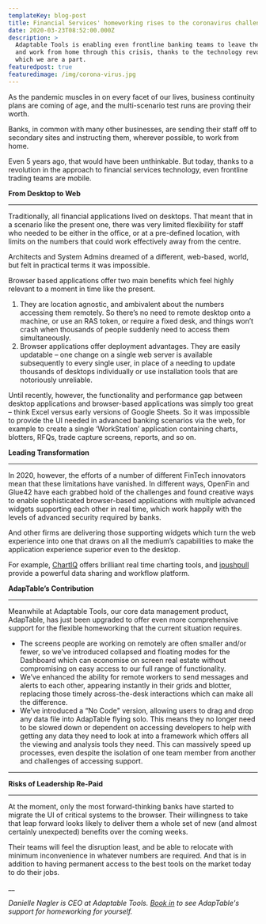 ```yaml
---
templateKey: blog-post
title: Financial Services' homeworking rises to the coronavirus challenge
date: 2020-03-23T08:52:00.000Z
description: >
  Adaptable Tools is enabling even frontline banking teams to leave the office
  and work from home through this crisis, thanks to the technology revolution of
  which we are a part.
featuredpost: true
featuredimage: /img/corona-virus.jpg
---
```

As the pandemic muscles in on every facet of our lives, business continuity plans are coming of age, and the multi-scenario test runs are proving their worth.  

Banks, in common with many other businesses, are sending their staff off to secondary sites and instructing them, wherever possible, to work from home. 

Even 5 years ago, that would have been unthinkable. But today, thanks to a revolution in the approach to financial services technology, even frontline trading teams are mobile.



**From Desktop to Web**

- - -



Traditionally, all financial applications lived on desktops. That meant that in a scenario like the present one, there was very limited flexibility for staff who needed to be either in the office, or at a pre-defined location, with limits on the numbers that could work effectively away from the centre. 

Architects and System Admins dreamed of a different, web-based, world, but felt in practical terms it was impossible.  

Browser based applications offer two main benefits which feel highly relevant to a moment in time like the present.

1. They are location agnostic, and ambivalent about the numbers accessing them remotely. So there’s no need to remote desktop onto a machine, or use an RAS token, or require a fixed desk, and things won’t crash when thousands of people suddenly need to access them simultaneously.  
2. Browser applications offer deployment advantages. They are easily updatable – one change on a single web server is available subsequently to every single user, in place of a needing to update thousands of desktops individually or use installation tools that are notoriously unreliable.

Until recently, however, the functionality and performance gap between desktop applications and browser-based applications was simply too great – think Excel versus early versions of Google Sheets.  So it was impossible to provide the UI needed in advanced banking scenarios via the web, for example to create a single ‘WorkStation’ application containing charts, blotters, RFQs, trade capture screens, reports, and so on.



**Leading Transformation**

- - -



In 2020, however, the efforts of a number of different FinTech innovators mean that these limitations have vanished. In different ways, OpenFin and Glue42 have each grabbed hold of the challenges and found creative ways to enable sophisticated browser-based applications with multiple advanced widgets supporting each other in real time, which work happily with the levels of advanced security required by banks.  

And other firms are delivering those supporting widgets which turn the web experience into one that draws on all the medium’s capabilities to make the application experience superior even to the desktop.

For example, [ChartIQ](https://www.chartiq.com/) offers brilliant real time charting tools, and [ipushpull ](https://www.ipushpull.com/)provide a powerful data sharing and workflow platform.



**AdapTable’s Contribution**

- - -



Meanwhile at Adaptable Tools, our core data management product, AdapTable, has just been upgraded to offer even more comprehensive support for the flexible homeworking that the current situation requires. 

* The screens people are working on remotely are often smaller and/or fewer, so we’ve introduced collapsed and floating modes for the Dashboard which can economise on screen real estate without compromising on easy access to our full range of functionality. 
* We’ve enhanced the ability for remote workers to send messages and alerts to each other, appearing instantly in their grids and blotter, replacing those timely across-the-desk interactions which can make all the difference. 
* We’ve introduced a “No Code" version, allowing users to drag and drop any data file into AdapTable flying solo. This means they no longer need to be slowed down or dependent on accessing developers to help with getting any data they need to look at into a framework which offers all the viewing and analysis tools they need. This can massively speed up processes, even despite the isolation of one team member from another and challenges of accessing support.

****

**Risks of Leadership Re-Paid**

- - -



At the moment, only the most forward-thinking banks have started to migrate the UI of critical systems to the browser. Their willingness to take that leap forward looks likely to deliver them a whole set of new (and almost certainly unexpected) benefits over the coming weeks. 

Their teams will feel the disruption least, and be able to relocate with minimum inconvenience in whatever numbers are required. And that is in addition to having permanent access to the best tools on the market today to do their jobs.

__

_Danielle Nagler is CEO at Adaptable Tools._  [_Book in_](<mailto:  sales@adaptabletools.com>)  _to  see AdapTable's support for homeworking for yourself._
